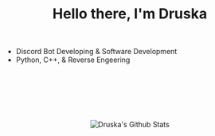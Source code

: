 
<p>
  <h1 align="center"><b>Hello there, I'm Druska</b></h1>
</p>

<br>



- Discord Bot Developing & Software Development 
- Python, C++, & Reverse Engeering 


<br>
<br>
<br>
<br>
<br>

<p align='center'>
  <img align="center" src="https://github-readme-stats.vercel.app/api?username=zqpxe&show_icons=true&title_color=fff&icon_color=79ff97&text_color=efefef&bg_color=24292e" alt="Druska's Github Stats">
</p>

<br>


